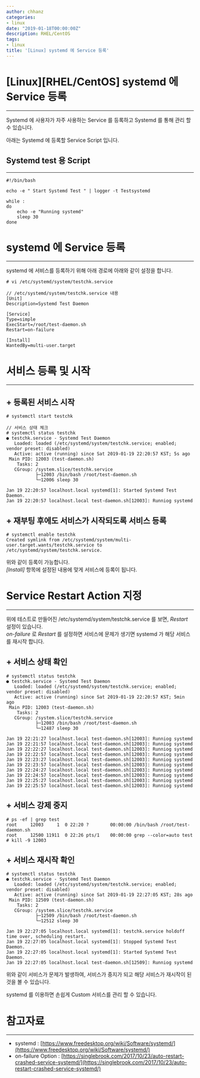 ```yaml
---
author: chhanz
categories:
- linux
date: "2019-01-18T00:00:00Z"
description: RHEL/CentOS
tags:
- linux
title: '[Linux] systemd 에 Service 등록'
---
```


# [Linux][RHEL/CentOS] systemd 에 Service 등록
* * * 

Systemd 에 사용자가 자주 사용하는 Service 를 등록하고 Systemd 를 통해 관리 할 수 있습니다.   
   
아래는 Systemd 에 등록할 Service Script 입니다.   

## Systemd test 용 Script 
* * *
~~~
#!/bin/bash

echo -e " Start Systemd Test " | logger -t Testsystemd

while :
do
	echo -e "Running systemd"
	sleep 30
done
~~~

# systemd 에 Service 등록
* * *
systemd 에 서비스를 등록하기 위해 아래 경로에 아래와 같이 설정을 합니다.   
~~~
# vi /etc/systemd/system/testchk.service

// /etc/systemd/system/testchk.service 내용
[Unit]
Description=Systemd Test Daemon

[Service]
Type=simple
ExecStart=/root/test-daemon.sh
Restart=on-failure

[Install]
WantedBy=multi-user.target
~~~

# 서비스 등록 및 시작
* * *
## + 등록된 서비스 시작   

~~~
# systemctl start testchk

// 서비스 상태 체크
# systemctl status testchk
● testchk.service - Systemd Test Daemon
   Loaded: loaded (/etc/systemd/system/testchk.service; enabled; vendor preset: disabled)
   Active: active (running) since Sat 2019-01-19 22:20:57 KST; 5s ago
 Main PID: 12003 (test-daemon.sh)
    Tasks: 2
   CGroup: /system.slice/testchk.service
           ├─12003 /bin/bash /root/test-daemon.sh
           └─12006 sleep 30

Jan 19 22:20:57 localhost.local systemd[1]: Started Systemd Test Daemon.
Jan 19 22:20:57 localhost.local test-daemon.sh[12003]: Runniog systemd
~~~

## + 재부팅 후에도 서비스가 시작되도록 서비스 등록   

~~~
# systemctl enable testchk
Created symlink from /etc/systemd/system/multi-user.target.wants/testchk.service to /etc/systemd/system/testchk.service.
~~~
위와 같이 등록이 가능합니다.   
_[Install]_ 항목에 설정된 내용에 맞게 서비스에 등록이 됩니다.

# Service Restart Action 지정
* * *
위에 테스트로 만들어진 /etc/systemd/system/testchk.service 를 보면, _Restart_ 설정이 있습니다.   
_on-failure_ 로 _Restart_ 를 설정하면 서비스에 문제가 생기면 systemd 가 해당 서비스를 재시작 합니다.   

## + 서비스 상태 확인

~~~
# systemctl status testchk
● testchk.service - Systemd Test Daemon
   Loaded: loaded (/etc/systemd/system/testchk.service; enabled; vendor preset: disabled)
   Active: active (running) since Sat 2019-01-19 22:20:57 KST; 5min ago
 Main PID: 12003 (test-daemon.sh)
    Tasks: 2
   CGroup: /system.slice/testchk.service
           ├─12003 /bin/bash /root/test-daemon.sh
           └─12487 sleep 30

Jan 19 22:21:27 localhost.local test-daemon.sh[12003]: Runniog systemd
Jan 19 22:21:57 localhost.local test-daemon.sh[12003]: Runniog systemd
Jan 19 22:22:27 localhost.local test-daemon.sh[12003]: Runniog systemd
Jan 19 22:22:57 localhost.local test-daemon.sh[12003]: Runniog systemd
Jan 19 22:23:27 localhost.local test-daemon.sh[12003]: Runniog systemd
Jan 19 22:23:57 localhost.local test-daemon.sh[12003]: Runniog systemd
Jan 19 22:24:27 localhost.local test-daemon.sh[12003]: Runniog systemd
Jan 19 22:24:57 localhost.local test-daemon.sh[12003]: Runniog systemd
Jan 19 22:25:27 localhost.local test-daemon.sh[12003]: Runniog systemd
Jan 19 22:25:57 localhost.local test-daemon.sh[12003]: Runniog systemd
~~~

## + 서비스 강제 중지

~~~
# ps -ef | grep test
root     12003     1  0 22:20 ?        00:00:00 /bin/bash /root/test-daemon.sh
root     12500 11911  0 22:26 pts/1    00:00:00 grep --color=auto test
# kill -9 12003
~~~

## + 서비스 재시작 확인

~~~
# systemctl status testchk
● testchk.service - Systemd Test Daemon
   Loaded: loaded (/etc/systemd/system/testchk.service; enabled; vendor preset: disabled)
   Active: active (running) since Sat 2019-01-19 22:27:05 KST; 28s ago
 Main PID: 12509 (test-daemon.sh)
    Tasks: 2
   CGroup: /system.slice/testchk.service
           ├─12509 /bin/bash /root/test-daemon.sh
           └─12512 sleep 30

Jan 19 22:27:05 localhost.local systemd[1]: testchk.service holdoff time over, scheduling restart.
Jan 19 22:27:05 localhost.local systemd[1]: Stopped Systemd Test Daemon.
Jan 19 22:27:05 localhost.local systemd[1]: Started Systemd Test Daemon.
Jan 19 22:27:05 localhost.local test-daemon.sh[12509]: Runniog systemd
~~~

위와 같이 서비스가 문제가 발생하여, 서비스가 중지가 되고 해당 서비스가 재시작이 된 것을 볼 수 있습니다.   

systemd 를 이용하면 손쉽게 Custom 서비스를 관리 할 수 있습니다.


# 참고자료 
* * *

* systemd : [https://www.freedesktop.org/wiki/Software/systemd/](https://www.freedesktop.org/wiki/Software/systemd/)   
* on-failure Option : [https://singlebrook.com/2017/10/23/auto-restart-crashed-service-systemd/](https://singlebrook.com/2017/10/23/auto-restart-crashed-service-systemd/)
